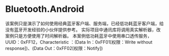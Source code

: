 # Bluetooth.Android
该案例只是演示了如何使用经典蓝牙客户端、服务端，已经低功耗蓝牙客户端，给没有蓝牙开发经验的小伙伴提供参考。
实际项目中通讯库将调用真实解析器，改案例只是方便使用了时间解析器。
本案例低功耗蓝牙中使用串口透传服务，UUID：0xFF12，Characteristic ：(Data In：0xFF01[权限：Write without response])、(Data Out：0xFF02[权限：Notify])
